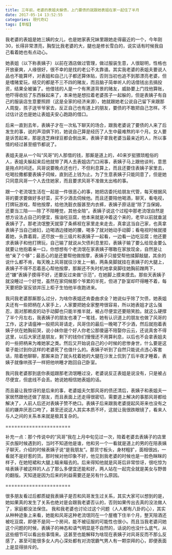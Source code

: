 ```yaml
---
title: 三年前，老婆的表姐夫躲债，上门要债的就跟她表姐在家一起住了半月
date: 2017-05-14 13:52:55
categories: 現代奇幻
tags: [草榴]
---
```

我老婆的表姐是她三姨的女儿，也是她家表兄妹里跟她走得最近的一个，今年刚30，长得非常漂亮，胸型比我老婆的大，腿也是修长雪白的，说实话有时候我自己看着她也有点动心。

她表姐（以下称表姨子）以前在酒店做过管理，做过服装生意，人很聪明，性格也开放豪爽，人缘很好，很不幸的是找的老公不太靠谱。其实我老婆的表姐夫要说人品也不能算坏，对表姐和自己儿子都还算体贴，否则当初也追不到那漂亮老婆，但是嗜赌爱玩，结交的都是不三不四的赌友，而且脑子简单听人的话借钱出去搞投资，结果全被骗了。他借钱的人是一个有黑道背景的赌友，威胁要上门找他算账，他吓得收拾了东西躲起来了，本来他是想拉着老婆孩子一起躲的，但是表姨子有自己的服装店生意要照顾（这是全家的经济来源），她就跟她老公说自己留下来跟那人周旋，孩子送爷爷家去，反正自己也有道上的朋友，要债的不敢把自己怎样。不过估计这也是她让表姐夫安心跑路的借口。

后来一直到去年，表姨子才在一次私下聊天的场合，跟我老婆说了要债的人来了后发生的事，说的声泪俱下的，她说自己算是经历了人生中最难熬的半个月。女人要是诉苦起来，那是连芝麻绿豆都会倒出来，表姨子拿我老婆当最亲近的人，所以事情的经过甚至细节都说了。

表姐夫是从一个叫“风哥”的人那借的钱，那厮是道上的，40来岁挺猥琐粗俗的人，表姐夫躲起来后他就带了两人去表姐店门口闹事，表姨子马上跟他谈判，意思是拖点时间还。风哥说要晚点还也行，不但利息算上，而且还要住表姨子家里去，吃喝拉撒都要表姨子伺候，直到还上钱为止。为了生意表姨子只能同意了，但是她只同意风哥一个人去住她家，而且要求风哥不准做太出格的事。

跟一个老流氓生活在一起是一件很恶心的事，她把店委托给朋友代管，每天根据风哥的要求要做好多好菜，买不少酒去伺候他。而且还要陪他喝酒，聊天，看电视，打牌玩游戏，帮他按摩，给他洗脏衣服甚至内衣裤，表姨子原话是“除了当保姆，还要当三陪——除了不陪睡觉，其他全陪”。表姨子说这个过程中那老流氓自然是想方设法占自己的便宜，揩油吃豆腐，他本来就是冲着这个来的，老早以前就垂涎表姨子了。那老流氓整天就穿了条裤衩在家里走来走去，真拿这当自己家，也真拿表姨子当自己媳妇，边喝酒边搂她的腰，喝多了就对她动手动脚；看电视时候就搂着她，头靠着肩，还尽放一些三级片和表姨子一起看，一边看一边吃豆腐；他还要求表姨子和他打牌玩，自己输了就说从欠债利息里扣，表姨子输了要么给现金要么就要让他抱着亲一口，你想想有个老流氓在家表姨子哪敢在家放现金，自然是让他“亲了个够”；最恶心的是还要帮他做按摩，表姨子只接受帮他揉脚敲腿，其余的说什么都不肯，每天晚上风哥就往沙发上一躺，两条臭脚就挂在表姨子的大腿上，表姨子不得不忍着恶心帮他按摩，那厮还不失时机地拿臭脚往她胸前蹭两下，还“嫌”表姨子摸得不好，还要反过来做“示范”，在她脚上摸来摸去。那些天表姨子就没睡过一个好觉，虽然在家伺候那个爷累的半死，但进了卧室却吓得睡不着，每天要把卧室反锁并压上柜子生怕他半夜跑进来。

我问我老婆那厮那么过分，为啥你表姐还肯委曲求全？她说似乎除了欠债，她表姐夫还有一些把柄在人家手上，人家要把她全家整垮很容易，所以她表姐才这么强忍，面对那赖皮的动手动脚也只能半推半就，被占尽便宜还要赔笑脸。就这么硬撑了半个月左右，我表姨子的朋友也凑了一笔钱，她有认识道上的朋友也做了风哥的工作，这才请瘟神一般把风哥请走，风哥住的最后一晚喝了不少酒，然后就抱着表姨子伏在她胸前哭，说小妹你是个好人你老公那傻逼不陪娶你云云，还说真舍不得这里，以后大家还是朋友，剩下的钱你们慢慢还不用算利息，以后也不会拿表姐夫的一些把柄来为难她家之类。然后又开始说自己的小时候的悲惨身世，什么要是这辈子能讨到你这样的老婆死了也值什么的。表姨子听到了自然只能说点违心客套话，陪着他聊聊，那厮来劲了就头枕着她的大腿在沙发上侃到了后半夜才睡着，表姨子就像哄孩子一样把他哄睡才跑回自己卧室。

我问我老婆那到底你表姐跟那老流氓睡过没，老婆说反正表姐是说没有，只是被占尽便宜，但底线不会丢。她说她相信她表姐的话。

而且最让我惊讶的是后来的事，老婆姐夫欠那风哥的债还清后，表姨子和表姐夫一家居然跟他还做了朋友，而且表面上还走得很密切，需要道上解决的事那风哥都给解决了，人前人后还对表姨子赞不绝口。表姨子后来跟我老婆提起风哥来也没有之前的嫌弃厌恶口吻了，甚至还说这人其实本质不坏，这就让我很跌眼镜了，看来人与人之间的关系本来就是极其复杂的。

======================

补充一点：那个传说中的“风哥”我在上月中旬见过一次，陪着老婆去表姨子的店里买衣服时候遇到的，当时不知道他是谁，他和另一个一看就是道上的男的在陪表姨子聊天，介绍的时候表姨子说“是我朋友”。那货寸板头，身材粗犷，面相很凶，一看就不是好惹的货。那时候对他印象不好，他见到我老婆的时候也是一脸色眯眯的样子，在她短裙和大腿上瞄来瞄去的。后来得知他就是风哥后非常惊讶，很吃惊为啥表姨子被这样的人占了那么多便宜还能和好，两人站在一起完全就是美女与野兽的翻版。天知道是因为后来的利益需要还是另有什么原因。


======================

很多朋友看过后都质疑我表姨子是否和风哥发生过关系，其实大家可以想到的是，她如果真的发生了关系也绝对是会跟我老婆否认的，否则如果传出去真的没法做人了，家庭都没法保住。
我和我老婆也讨论过这个问题（人人都有八卦的心），其实从种种迹象上来看，她能和风哥这种老流氓同在一个屋檐下住半个月，整天陪酒还被吃豆腐，即便不是同一个房间，能不被征服的可能性也很小。而且当我老婆问她这个问题的时候，表姨子的神态和语气明显是不自然的，话说的也没什么底气，从这些细节可以看出些事情来。这甚至也能解释为啥现在表姨子对风哥反而不那么反感了，甚至可能很多女人内心深处都有对流氓霸气男人有一颗崇拜的心，即便表面上是显得排斥的。